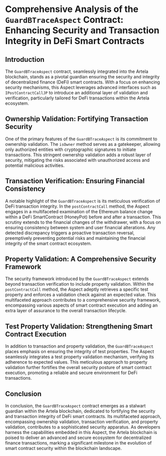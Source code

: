# Comprehensive Analysis of the `GuardBTraceAspect` Contract: Enhancing Security and Transaction Integrity in DeFi Smart Contracts

## Introduction

The `GuardBTraceAspect` contract, seamlessly integrated into the Artela blockchain, stands as a pivotal guardian ensuring the security and integrity of decentralized finance (DeFi) smart contracts. With a focus on enhancing security mechanisms, this Aspect leverages advanced interfaces such as `IPostContractCallJP` to introduce an additional layer of validation and verification, particularly tailored for DeFi transactions within the Artela ecosystem.

## Ownership Validation: Fortifying Transaction Security

One of the primary features of the `GuardBTraceAspect` is its commitment to ownership validation. The `isOwner` method serves as a gatekeeper, allowing only authorized entities with cryptographic signatures to initiate transactions. This stringent ownership validation adds a robust layer of security, mitigating the risks associated with unauthorized access and potential malicious activities.

## Transaction Verification: Ensuring Financial Consistency

A notable highlight of the `GuardBTraceAspect` is its meticulous verification of DeFi transaction integrity. In the `postContractCall` method, the Aspect engages in a multifaceted examination of the Ethereum balance change within a DeFi SmartContract (HoneyPot) before and after a transaction. This scrutiny extends to the financial changes of the withdrawer, with a focus on ensuring consistency between system and user financial alterations. Any detected discrepancy triggers a proactive transaction reversal, preemptively preventing potential risks and maintaining the financial integrity of the smart contract ecosystem.

## Property Validation: A Comprehensive Security Framework

The security framework introduced by the `GuardBTraceAspect` extends beyond transaction verification to include property validation. Within the `postContractCall` method, the Aspect adeptly retrieves a specific test property and enforces a validation check against an expected value. This multifaceted approach contributes to a comprehensive security framework, encompassing various aspects of smart contract execution and adding an extra layer of assurance to the overall transaction lifecycle.

## Test Property Validation: Strengthening Smart Contract Execution

In addition to transaction and property validation, the `GuardBTraceAspect` places emphasis on ensuring the integrity of test properties. The Aspect seamlessly integrates a test property validation mechanism, verifying its adherence to expected values. This meticulous approach to property validation further fortifies the overall security posture of smart contract execution, promoting a reliable and secure environment for DeFi transactions.

## Conclusion

In conclusion, the `GuardBTraceAspect` contract emerges as a stalwart guardian within the Artela blockchain, dedicated to fortifying the security and transaction integrity of DeFi smart contracts. Its multifaceted approach, encompassing ownership validation, transaction verification, and property validation, contributes to a sophisticated security apparatus. As developers harness the capabilities embedded in this Aspect, the Artela blockchain is poised to deliver an advanced and secure ecosystem for decentralized finance transactions, marking a significant milestone in the evolution of smart contract security within the blockchain landscape.